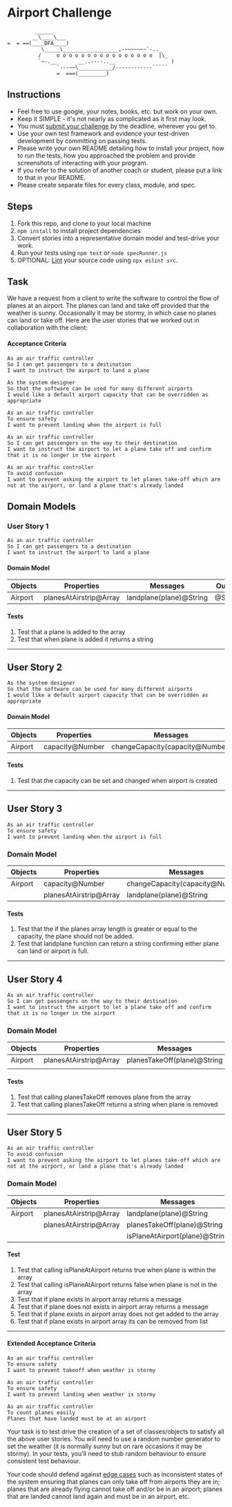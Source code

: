 Airport Challenge
=================

```
         ______
        __\____\___
=  = ==(____DFA____)
           \_____\__________________,-~~~~~~~`-.._
          /     o o o o o o o o o o o o o o o o  |\_
          `~-.__       __..----..__                  )
                `---~~\___________/------------`````
                =  ===(_________)

```

Instructions
---------

* Feel free to use google, your notes, books, etc. but work on your own.
* Keep it SIMPLE - it's not nearly as complicated as it first may look.
* You must [submit your challenge](https://airtable.com/shrUGm2T8TYCFAmjN) by the deadline, wherever you get to.
* Use your own test framework and evidence your test-driven development by committing on passing tests.
* Please write your own README detailing how to install your project, how to run the tests, how you approached the problem and provide screenshots of interacting with your program.
* If you refer to the solution of another coach or student, please put a link to that in your README.
* Please create separate files for every class, module, and spec.

Steps
-------

1. Fork this repo, and clone to your local machine
2. `npm install` to install project dependencies
3. Convert stories into a representative domain model and test-drive your work.
4. Run your tests using `npm test` or `node specRunner.js`
5. OPTIONAL: [Lint](https://eslint.org/docs/user-guide/getting-started) your source code using `npx eslint src`.

Task
-----

We have a request from a client to write the software to control the flow of planes at an airport. The planes can land and take off provided that the weather is sunny. Occasionally it may be stormy, in which case no planes can land or take off.  Here are the user stories that we worked out in collaboration with the client:

#### Acceptance Criteria
```
As an air traffic controller
So I can get passengers to a destination
I want to instruct the airport to land a plane

As the system designer
So that the software can be used for many different airports
I would like a default airport capacity that can be overridden as appropriate

As an air traffic controller
To ensure safety
I want to prevent landing when the airport is full

As an air traffic controller
So I can get passengers on the way to their destination
I want to instruct the airport to let a plane take off and confirm that it is no longer in the airport

As an air traffic controller
To avoid confusion
I want to prevent asking the airport to let planes take-off which are not at the airport, or land a plane that's already landed
```

## Domain Models

### User Story 1

```
As an air traffic controller
So I can get passengers to a destination
I want to instruct the airport to land a plane
```

#### Domain Model

| Objects     | Properties                  | Messages   | Output   |
| ----------- | ---------------             | ---------- | -------- |
| Airport     | planesAtAirstrip@Array      | landplane(plane)@String| @String |


#### Tests

1. Test that a plane is added to the array
2. Test that when plane is added it returns a string


---

## User Story 2

```
As the system designer
So that the software can be used for many different airports
I would like a default airport capacity that can be overridden as appropriate
```

#### Domain Model

| Objects     | Properties | Messages     | Output   |
| ----------- | ---------- | ------------ | -------- |
| Airport | capacity@Number | changeCapacity(capacity@Number)  | @Void |



#### Tests

1. Test that the capacity can be set and changed when airport is created


---

## User Story 3

```
As an air traffic controller
To ensure safety
I want to prevent landing when the airport is full
```

### Domain Model

| Objects     | Properties      | Messages     | Output   |
| ----------- | --------------- | ------------ | -------- |
| Airport | capacity@Number | changeCapacity(capacity@Number)  | @Void |
|     | planesAtAirstrip@Array      | landplane(plane)@String| @String |

#### Tests
1. Test that the if the planes array length is greater or equal to the capacity, the plane should not be added.
2. Test that landplane function can return a string confirming either plane can land or airport is full.

---

## User Story 4 


```
As an air traffic controller
So I can get passengers on the way to their destination
I want to instruct the airport to let a plane take off and confirm that it is no longer in the airport
```

### Domain Model

| Objects     | Properties             | Messages         | Output   |
| ----------- | ---------------------- | ---------------- | -------- |
| Airport     | planesAtAirstrip@Array      | planesTakeOff(plane)@String| @String |
|             |                        |                  |          |

#### Tests

1. Test that calling planesTakeOff removes plane from the array
2. Test that calling planesTakeOff returns a string when plane is removed

---

## User Story 5 

```
As an air traffic controller
To avoid confusion
I want to prevent asking the airport to let planes take-off which are not at the airport, or land a plane that's already landed
```

### Domain Model

| Objects     | Properties             | Messages         | Output          |
| ----------- | ---------------------- | ---------------- | --------------- |
| Airport     | planesAtAirstrip@Array      | landplane(plane)@String| @String |
|     | planesAtAirstrip@Array      | planesTakeOff(plane)@String| @String |
|             |                        | isPlaneAtAirport(plane)@String  |@Boolean        |

#### Test

1. Test that calling isPlaneAtAirport returns true when plane is within the array
2. Test that calling isPlaneAtAirport returns false when plane is not in the array
3. Test that if plane exists in airport array returns a message
4. Test that if plane does not exists in airport array returns a message
5. Test that if plane exists in airport array does not get added to the array
6. Test that if plane exists in airport array its can be removed from list


---


#### Extended Acceptance Criteria
```
As an air traffic controller
To ensure safety
I want to prevent takeoff when weather is stormy

As an air traffic controller
To ensure safety
I want to prevent landing when weather is stormy

As an air traffic controller
To count planes easily
Planes that have landed must be at an airport
```

Your task is to test drive the creation of a set of classes/objects to satisfy all the above user stories. You will need to use a random number generator to set the weather (it is normally sunny but on rare occasions it may be stormy). In your tests, you'll need to stub random behaviour to ensure consistent test behaviour.

Your code should defend against [edge cases](http://programmers.stackexchange.com/questions/125587/what-are-the-difference-between-an-edge-case-a-corner-case-a-base-case-and-a-b) such as inconsistent states of the system ensuring that planes can only take off from airports they are in; planes that are already flying cannot take off and/or be in an airport; planes that are landed cannot land again and must be in an airport, etc.
